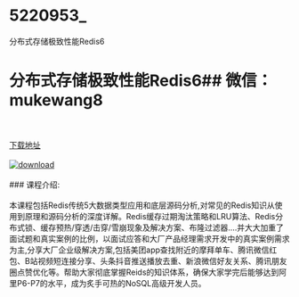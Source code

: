 # 5220953_
分布式存储极致性能Redis6
# 分布式存储极致性能Redis6## 微信：mukewang8
<br/></br>[下载地址](http://www.36tz.cn/article/5220953 "下载地址")
<br/></br>[![download](http://36tz.cn/muke_img/2021_09_1-300x232.png "下载地址")](http://www.36tz.cn/article/5220953 "下载地址")
<br/></br>### 课程介绍:<br/></br>本课程包括Redis传统5大数据类型应用和底层源码分析,对常见的Redis知识从使用到原理和源码分析的深度详解。Redis缓存过期淘汰策略和LRU算法、Redis分布式锁、缓存预热/穿透/击穿/雪崩现象及解决方案、布隆过滤器....并大大加重了面试题和真实案例的比例，以面试应答和大厂产品经理需求开发中的真实案例需求为主,分享大厂企业级解决方案,包括美团app查找附近的摩拜单车、腾讯微信红包、B站视频短连接分享、头条抖音推送播放去重、新浪微信好友关系、腾讯朋友圈点赞优化等。帮助大家彻底掌握Reids的知识体系，确保大家学完后能够达到阿里P6-P7的水平，成为炙手可热的NoSQL高级开发人员。

